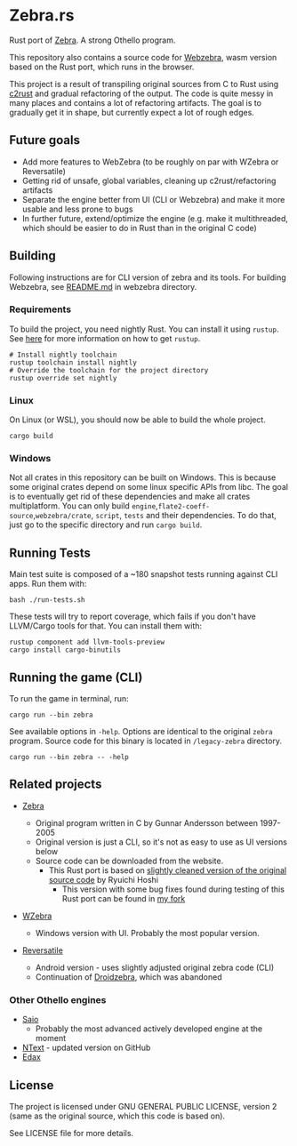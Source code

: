 
# Zebra.rs

Rust port of [Zebra](http://www.radagast.se/othello/zebra.html). A strong Othello program.

This repository also contains a source code for [Webzebra](https://www.webzebra.app/), wasm version
based on the Rust port, which runs in the browser.

This project is a result of transpiling original sources from C to Rust 
using [c2rust](https://github.com/immunant/c2rust) and gradual refactoring of the output.
The code is quite messy in many places and contains a lot of refactoring artifacts.
The goal is to gradually get it in shape, but currently expect a lot of rough edges.

## Future goals

 - Add more features to WebZebra (to be roughly on par with WZebra or Reversatile)
 - Getting rid of unsafe, global variables, cleaning up c2rust/refactoring artifacts
 - Separate the engine better from UI (CLI or Webzebra) and make it more usable and less prone to bugs
 - In further future, extend/optimize the engine (e.g. make it multithreaded, which should be easier to do in Rust than in the original C code)

## Building

Following instructions are for CLI version of zebra and its tools. For building Webzebra,
see [README.md](https://github.com/panstromek/zebra-rs/blob/master/webzebra/README.md) in webzebra directory.

### Requirements
To build the project, you need nightly Rust. You can install it using `rustup`.
See [here](https://www.rust-lang.org/tools/install) for more information on how to get `rustup`.

```shell
# Install nightly toolchain
rustup toolchain install nightly
# Override the toolchain for the project directory
rustup override set nightly
```

### Linux
On Linux (or WSL), you should now be able to build the whole project.
```shell
cargo build
```

### Windows
Not all crates in this repository can be built on Windows. This is because some original crates depend on some linux specific APIs from libc.
The goal is to eventually get rid of these dependencies and make all crates multiplatform.
You can only build `engine`,`flate2-coeff-source`,`webzebra/crate`, `script`, `tests` and their dependencies.
To do that, just go to the specific directory and run `cargo build`.

## Running Tests

Main test suite is composed of a ~180 snapshot tests running against CLI apps. Run them with:
```shell
bash ./run-tests.sh
```

These tests will try to report coverage, which fails if you don't have LLVM/Cargo tools for that. You can install them with:
```shell
rustup component add llvm-tools-preview
cargo install cargo-binutils
```

## Running the game (CLI)

To run the game in terminal, run:

```shell
cargo run --bin zebra
```

See available options in `-help`. Options are identical to the original `zebra` program.
Source code for this binary is located in `/legacy-zebra` directory.

```shell
cargo run --bin zebra -- -help
```

## Related projects

 - [Zebra](http://www.radagast.se/othello)
   - Original program written in C by Gunnar Andersson between 1997-2005 
   - Original version is just a CLI, so it's not as easy to use as UI versions below
   - Source code can be downloaded from the website.
     - This Rust port is based on [slightly cleaned version of the original source code](https://github.com/hoshir/zebra) by Ryuichi Hoshi
       - This version with some bug fixes found during testing of this Rust port can be found in [my fork](https://github.com/panstromek/zebra-1)

 - [WZebra](http://www.radagast.se/othello/download.html)
   - Windows version with UI. Probably the most popular version.

 - [Reversatile](https://github.com/oers/reversatile)
   - Android version - uses slightly adjusted original zebra code (CLI)
   - Continuation of [Droidzebra](https://github.com/alkom/droidzebra), which was abandoned

### Other Othello engines

 - [Saio](https://www.romanobenedetto.it/)
   - Probably the most advanced actively developed engine at the moment
 - [NText](https://github.com/weltyc/ntest) - updated version on GitHub
 - [Edax](https://github.com/abulmo/edax-reversi)

## License

The project is licensed under GNU GENERAL PUBLIC LICENSE, version 2 (same as the original source, which this code is based on).

See LICENSE file for more details.
